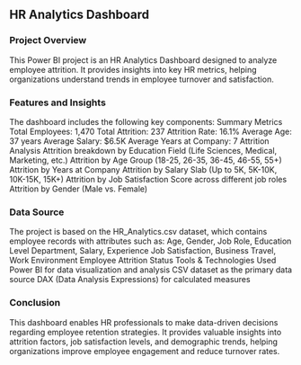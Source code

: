 ## HR Analytics Dashboard

### Project Overview

This Power BI project is an HR Analytics Dashboard designed to analyze employee attrition. It provides insights into key HR metrics, helping organizations understand trends in employee turnover and satisfaction.

### Features and Insights

The dashboard includes the following key components:
Summary Metrics
Total Employees: 1,470
Total Attrition: 237
Attrition Rate: 16.1%
Average Age: 37 years
Average Salary: $6.5K
Average Years at Company: 7
Attrition Analysis
Attrition breakdown by Education Field (Life Sciences, Medical, Marketing, etc.)
Attrition by Age Group (18-25, 26-35, 36-45, 46-55, 55+)
Attrition by Years at Company
Attrition by Salary Slab (Up to 5K, 5K-10K, 10K-15K, 15K+)
Attrition by Job Satisfaction Score across different job roles
Attrition by Gender (Male vs. Female)

### Data Source

The project is based on the HR_Analytics.csv dataset, which contains employee records with attributes such as:
Age, Gender, Job Role, Education Level
Department, Salary, Experience
Job Satisfaction, Business Travel, Work Environment
Employee Attrition Status
Tools & Technologies Used
Power BI for data visualization and analysis
CSV dataset as the primary data source
DAX (Data Analysis Expressions) for calculated measures


### Conclusion

This dashboard enables HR professionals to make data-driven decisions regarding employee retention strategies. It provides valuable insights into attrition factors, job satisfaction levels, and demographic trends, helping organizations improve employee engagement and reduce turnover rates.
